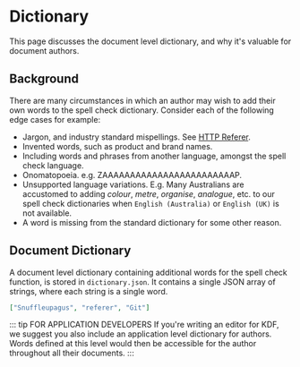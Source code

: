 # Dictionary

This page discusses the document level dictionary, and why it's valuable for
document authors.


## Background

There are many circumstances in which an author may wish to add their own words
to the spell check dictionary. Consider each of the following edge cases for
example:

 - Jargon, and industry standard mispellings. See [HTTP Referer][1].
 - Invented words, such as product and brand names.
 - Including words and phrases from another language, amongst the spell check
   language.
 - Onomatopoeia. e.g. ZAAAAAAAAAAAAAAAAAAAAAAAAP.
 - Unsupported language variations. E.g. Many Australians are accustomed to
   adding *colour*, *metre*, *organise*, *analogue*, etc. to our spell check
   dictionaries when `English (Australia)` or `English (UK)` is not available.
 - A word is missing from the standard dictionary for some other reason.


## Document Dictionary

A document level dictionary containing additional words for the spell check
function, is stored in `dictionary.json`. It contains a single JSON array of
strings, where each string is a single word.

```json
["Snuffleupagus", "referer", "Git"]
```

::: tip FOR APPLICATION DEVELOPERS
If you're writing an editor for KDF, we suggest you also include an application
level dictionary for authors. Words defined at this level would then be
accessible for the author throughout all their documents.
:::

[1]: https://en.wikipedia.org/wiki/HTTP_referrer